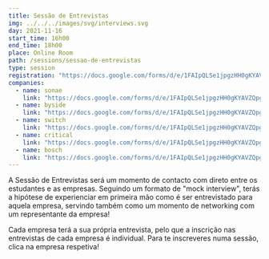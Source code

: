 ```yaml
---
title: Sessão de Entrevistas
img: ../../../images/svg/interviews.svg
day: 2021-11-16
start_time: 16h00
end_time: 18h00
place: Online Room
path: /sessions/sessao-de-entrevistas
type: session
registration: "https://docs.google.com/forms/d/e/1FAIpQLSe1jpgzHH0gKYAVZQpgoPws8ciY7YZkPK2k1pqomi1uj4HnCA/viewform"
companies:
  - name: sonae
    link: "https://docs.google.com/forms/d/e/1FAIpQLSe1jpgzHH0gKYAVZQpgoPws8ciY7YZkPK2k1pqomi1uj4HnCA/viewform"
  - name: byside
    link: "https://docs.google.com/forms/d/e/1FAIpQLSe1jpgzHH0gKYAVZQpgoPws8ciY7YZkPK2k1pqomi1uj4HnCA/viewform"
  - name: switch
    link: "https://docs.google.com/forms/d/e/1FAIpQLSe1jpgzHH0gKYAVZQpgoPws8ciY7YZkPK2k1pqomi1uj4HnCA/viewform"
  - name: critical
    link: "https://docs.google.com/forms/d/e/1FAIpQLSe1jpgzHH0gKYAVZQpgoPws8ciY7YZkPK2k1pqomi1uj4HnCA/viewform"
  - name: bosch
    link: "https://docs.google.com/forms/d/e/1FAIpQLSe1jpgzHH0gKYAVZQpgoPws8ciY7YZkPK2k1pqomi1uj4HnCA/viewform"
---
```


A Sessão de Entrevistas será um momento de contacto com direto entre os estudantes e as empresas.
Seguindo um formato de "mock interview", terás a hipótese de experienciar em primeira mão como é ser entrevistado para aquela empresa, servindo também como um momento de networking com um representante da empresa!

Cada empresa terá a sua própria entrevista, pelo que a inscrição nas entrevistas de cada empresa é individual. Para te inscreveres numa sessão, clica na empresa respetiva!
